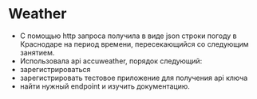 # Weather
- С помощью http запроса получила в виде json строки погоду в Краснодаре на период времени, пересекающийся со следующим занятием.
- Использовала api accuweather, порядок следующий: 
- зарегистрироваться 
- зарегистрировать тестовое приложение для получения api ключа
- найти нужный endpoint и изучить документацию. 
